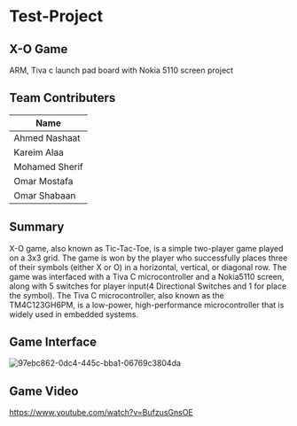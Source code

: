 # Test-Project
## X-O Game
ARM, Tiva c launch pad board with Nokia 5110 screen project

## Team Contributers 
| Name          |
|---------------|
|Ahmed Nashaat  |
|Kareim Alaa    |
|Mohamed Sherif |
|Omar Mostafa   |
|Omar Shabaan   |

## Summary
X-O game, also known as Tic-Tac-Toe, is a simple two-player
game played on a 3x3 grid. The game is won by the player who
successfully places three of their symbols (either X or O) in a
horizontal, vertical, or diagonal row.
The game was interfaced with a Tiva C microcontroller and a
Nokia5110 screen, along with 5 switches for player input(4 Directional Switches and 1 for place the symbol). The
Tiva C microcontroller, also known as the TM4C123GH6PM, is
a low-power, high-performance microcontroller that is widely
used in embedded systems.

## Game Interface
![97ebc862-0dc4-445c-bba1-06769c3804da](https://github.com/ahmednashaat30900/Test-Project/assets/65959637/60c2b6f7-454a-4b5a-978e-ff0bc8996f8c)


## Game Video
https://www.youtube.com/watch?v=BufzusGnsOE

